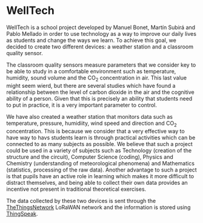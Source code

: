 # WellTech

WellTech is a school project developed by Manuel Bonet, Martín Subirá and Pablo Mellado in order to use technology as a way to improve our daily lives as students and change the ways we learn. To achieve this goal, we decided to create two different devices: a weather station and a classroom quality sensor.

The classroom quality sensors measure parameters that we consider key to be able to study in a comfortable environment such as temperature, humidity, sound volume and the CO<sub>2</sub> concentration in air. This last value might seem wierd, but there are several studies which have found a relationship between the level of carbon dioxide in the air and the cognitive ability of a person. Given that this is precisely an ability that students need to put in practice, it is a very important parameter to control.

We have also created a weather station that monitors data such as temperature, pressure, humidiity, wind speed and direction and CO<sub>2</sub> concentration. This is because we consider that a very effective way to have way to havs students learn is through practical activities which can be connected to as many subjects as possible. We believe that such a project could be used in a variety of subjects such as Technology (creation of the structure and the circuit), Computer Science (coding), Physics and Chemistry (understanding of meteorological phenomena) and Mathematics (statistics, processing of the raw data). Another advantage to such a project is that pupils have an active role in learning which makes it more difficult to distract themselves, and being able to collect their own data provides an incentive not present in traditional theoretical exercises.

The data collected by these two devices is sent through the [TheThingsNetwork](https://www.thethingsnetwork.org/) LoRaWAN network and the information is stored using [ThingSpeak](https://thingspeak.com/).
